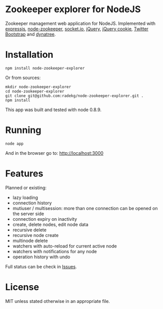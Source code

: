 # Zookeeper explorer for NodeJS

Zookeeper management web application for NodeJS. Implemented with [expressjs](http://expressjs.com/), [node-zookeeper](https://github.com/yfinkelstein/node-zookeeper), [socket.io](http://socket.io), [jQuery](http://jquery.com), [jQuery cookie](https://github.com/carhartl/jquery-cookie), [Twitter Bootstrap](http://twitter.github.com/bootstrap/) and [dynatree](http://code.google.com/p/dynatree/).

# Installation

    npm install node-zookeeper-explorer

Or from sources:

    mkdir node-zookeeper-explorer
    cd node-zookeeper-explorer
    git clone git@github.com:radekg/node-zookeeper-explorer.git .
    npm install

This app was built and tested with node 0.8.9.

# Running

    node app

And in the browser go to: [http://localhost:3000](http://localhost:3000)

# Features

Planned or existing:

- lazy loading
- connection history
- mutiuser / multisession: more than one connection can be opened on the server side
- connection expiry on inactivity
- create, delete nodes, edit node data
- recursive delete
- recursive node create
- multinode delete
- watchers with auto-reload for current active node
- watchers with notifications for any node
- operation history with undo

Full status can be check in [Issues](https://github.com/radekg/node-zookeeper-explorer/issues?state=open).

# License

MIT
unless stated otherwise in an appropriate file.